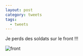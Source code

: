 ```yaml
---
layout: post
category: tweets
tags:
  - tweets
---
```


Je perds des soldats sur le front !!!

![front](https://i.ibb.co/KG0s89D/IMG-20231025-184510-VURcdfq30-Q.jpg)
